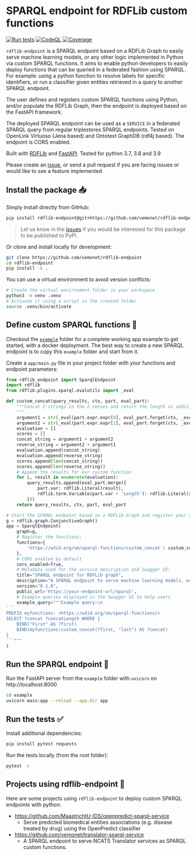 # SPARQL endpoint for RDFLib custom functions

[![Run tests](https://github.com/vemonet/rdflib-endpoint/actions/workflows/run-tests.yml/badge.svg)](https://github.com/vemonet/rdflib-endpoint/actions/workflows/run-tests.yml) [![CodeQL](https://github.com/vemonet/rdflib-endpoint/actions/workflows/codeql-analysis.yml/badge.svg)](https://github.com/vemonet/rdflib-endpoint/actions/workflows/codeql-analysis.yml) [![Coverage](https://sonarcloud.io/api/project_badges/measure?project=vemonet_rdflib-endpoint&metric=coverage)](https://sonarcloud.io/dashboard?id=vemonet_rdflib-endpoint)

`rdflib-endpoint`  is a SPARQL endpoint based on a RDFLib Graph to easily serve machine learning models, or any other logic implemented in Python via custom SPARQL functions. It aims to enable python developers to easily deploy functions that can be queried in a federated fashion using SPARQL. For example: using a python function to resolve labels for specific identifiers, or run a classifier given entities retrieved in a query to another SPARQL endpoint.

The user defines and registers custom SPARQL functions using Python, and/or populate the RDFLib Graph, then the endpoint is deployed based on the FastAPI framework. 

The deployed SPARQL endpoint can be used as a `SERVICE` in a federated SPARQL query from regular triplestores SPARQL endpoints. Tested on OpenLink Virtuoso (Jena based) and Ontotext GraphDB (rdf4j based). The endpoint is CORS enabled.

Built with [RDFLib](https://github.com/RDFLib/rdflib) and [FastAPI](https://fastapi.tiangolo.com/). Tested for python 3.7, 3.8 and 3.9

Please create an [issue](/issues), or send a pull request if you are facing issues or would like to see a feature implemented

## Install the package 📥

Simply install directly from GitHub:

```bash
pip install rdflib-endpoint@git+https://github.com/vemonet/rdflib-endpoint@main
```

> Let us know in the [issues](/issues) if you would be interested for this package to be published to PyPI.

Or clone and install locally for development:

```bash
git clone https://github.com/vemonet/rdflib-endpoint
cd rdflib-endpoint
pip install -e .
```

You can use a virtual environment to avoid version conflicts:

```bash
# Create the virtual environment folder in your workspace
python3 -m venv .venv
# Activate it using a script in the created folder
source .venv/bin/activate
```

## Define custom SPARQL functions 🐍 

Checkout the [`example`](https://github.com/vemonet/rdflib-endpoint/tree/main/example) folder for a complete working app example to get started, with a docker deployment. The best way to create a new SPARQL endpoint is to copy this `example` folder and start from it.

Create a `app/main.py` file in your project folder with your functions and endpoint parameters:

```python
from rdflib_endpoint import SparqlEndpoint
import rdflib
from rdflib.plugins.sparql.evalutils import _eval

def custom_concat(query_results, ctx, part, eval_part):
    """Concat 2 strings in the 2 senses and return the length as additional Length variable
    """
    argument1 = str(_eval(part.expr.expr[0], eval_part.forget(ctx, _except=part.expr._vars)))
    argument2 = str(_eval(part.expr.expr[1], eval_part.forget(ctx, _except=part.expr._vars)))
    evaluation = []
    scores = []
    concat_string = argument1 + argument2
    reverse_string = argument2 + argument1
    evaluation.append(concat_string)
    evaluation.append(reverse_string)
    scores.append(len(concat_string))
    scores.append(len(reverse_string))
    # Append the results for our custom function
    for i, result in enumerate(evaluation):
        query_results.append(eval_part.merge({
            part.var: rdflib.Literal(result), 
            rdflib.term.Variable(part.var + 'Length'): rdflib.Literal(scores[i])
        }))
    return query_results, ctx, part, eval_part

# Start the SPARQL endpoint based on a RDFLib Graph and register your custom functions
g = rdflib.graph.ConjunctiveGraph()
app = SparqlEndpoint(
    graph=g,
    # Register the functions:
    functions={
        'https://w3id.org/um/sparql-functions/custom_concat': custom_concat
    },
    # CORS enabled by default
    cors_enabled=True,
    # Metadata used for the service description and Swagger UI:
    title="SPARQL endpoint for RDFLib graph", 
    description="A SPARQL endpoint to serve machine learning models, or any other logic implemented in Python. \n[Source code](https://github.com/vemonet/rdflib-endpoint)",
    version="0.1.0",
    public_url='https://your-endpoint-url/sparql',
    # Example queries displayed in the Swagger UI to help users
    example_query="""Example query:\n
​```
PREFIX myfunctions: <https://w3id.org/um/sparql-functions/>
SELECT ?concat ?concatLength WHERE {
    BIND("First" AS ?first)
    BIND(myfunctions:custom_concat(?first, "last") AS ?concat)
}
​```"""
)
```

## Run the SPARQL endpoint 🦄

Run the FastAPI server from the `example` folder with `uvicorn` on http://localhost:8000 

```bash
cd example
uvicorn main:app --reload --app-dir app
```

## Run the tests ✅️

Install additional dependencies:

```bash
pip install pytest requests
```

Run the tests locally (from the root folder):

```bash
pytest -s
```

## Projects using rdflib-endpoint 📂

Here are some projects using `rdflib-endpoint` to deploy custom SPARQL endpoints with python:

* https://github.com/MaastrichtU-IDS/openpredict-sparql-service
  * Serve predicted biomedical entities associations (e.g. disease treated by drug) using the OpenPredict classifier
* https://github.com/vemonet/translator-sparql-service
  * A SPARQL endpoint to serve NCATS Translator services as SPARQL custom functions.

